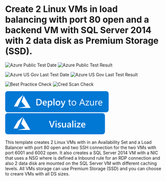 # Create 2 Linux VMs in load balancing with port 80 open and a backend VM with SQL Server 2014 with 2 data disk as Premium Storage (SSD).

![Azure Public Test Date](https://azurequickstartsservice.blob.core.windows.net/badges/301-2fe-linux-lb80-ssh-1be-win-nsg-rdp-datadisk-ssd/PublicLastTestDate.svg)
![Azure Public Test Result](https://azurequickstartsservice.blob.core.windows.net/badges/301-2fe-linux-lb80-ssh-1be-win-nsg-rdp-datadisk-ssd/PublicDeployment.svg)

![Azure US Gov Last Test Date](https://azurequickstartsservice.blob.core.windows.net/badges/301-2fe-linux-lb80-ssh-1be-win-nsg-rdp-datadisk-ssd/FairfaxLastTestDate.svg)
![Azure US Gov Last Test Result](https://azurequickstartsservice.blob.core.windows.net/badges/301-2fe-linux-lb80-ssh-1be-win-nsg-rdp-datadisk-ssd/FairfaxDeployment.svg)

![Best Practice Check](https://azurequickstartsservice.blob.core.windows.net/badges/301-2fe-linux-lb80-ssh-1be-win-nsg-rdp-datadisk-ssd/BestPracticeResult.svg)
![Cred Scan Check](https://azurequickstartsservice.blob.core.windows.net/badges/301-2fe-linux-lb80-ssh-1be-win-nsg-rdp-datadisk-ssd/CredScanResult.svg)

[![Deploy To Azure](https://raw.githubusercontent.com/Azure/azure-quickstart-templates/master/1-CONTRIBUTION-GUIDE/images/deploytoazure.svg?sanitize=true)]("https://portal.azure.com/#create/Microsoft.Template/uri/https%3A%2F%2Fraw.githubusercontent.com%2FAzure%2Fazure-quickstart-templates%2Fmaster%2F301-2fe-linux-lb80-ssh-1be-win-nsg-rdp-datadisk-ssd%2Fazuredeploy.json")  [![Visualize](https://raw.githubusercontent.com/Azure/azure-quickstart-templates/master/1-CONTRIBUTION-GUIDE/images/visualizebutton.svg?sanitize=true)]("http://armviz.io/#/?load=https%3A%2F%2Fraw.githubusercontent.com%2FAzure%2Fazure-quickstart-templates%2Fmaster%2F301-2fe-linux-lb80-ssh-1be-win-nsg-rdp-datadisk-ssd%2Fazuredeploy.json")

This template creates 2 Linux VMs with in an Availability Set and a Load Balancer with port 80 open and two SSH connection for the two VMs with port 6001 and 6002 open. It also creates a SQL Server 2014 VM with a NIC that uses a NSG where is defined a Inbound rule for an RDP connection and also 2 data disk are mounted on the SQL Server VM with different caching levels.
All VMs storage can use Premium Storage (SSD) and you can choose to creare VMs with all DS sizes.


